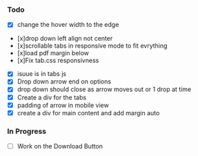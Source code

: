 ### Todo

- [x] change the hover width to the edge
- [x]drop down left align not center
- [x]scrollable tabs in responsive mode to fit evrything
- [x]load pdf margin below
- [x]Fix tab.css responsivness
- [x] isuue is in tabs js
- [x] Drop down arrow end on options
- [x] drop down should close as arrow moves out or 1 drop at time
- [x] Create a div for the tabs
- [x] padding of arrow in mobile view
- [x] create a div for main content and add margin auto

### In Progress

- [ ] Work on the Download Button
